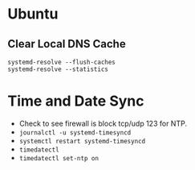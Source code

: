 # Ubuntu
## Clear Local DNS Cache
```
systemd-resolve --flush-caches
systemd-resolve --statistics
```

# Time and Date Sync
* Check to see firewall is block tcp/udp 123 for NTP.
* ```journalctl -u systemd-timesyncd```
* ```systemctl restart systemd-timesyncd```
* ```timedatectl```
* ```timedatectl set-ntp on```
